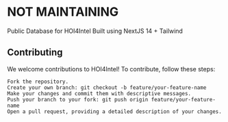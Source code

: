 # NOT MAINTAINING

Public Database for HOI4Intel
Built using NextJS 14 + Tailwind

## Contributing

We welcome contributions to HOI4Intel! To contribute, follow these steps:

```
Fork the repository.
Create your own branch: git checkout -b feature/your-feature-name
Make your changes and commit them with descriptive messages.
Push your branch to your fork: git push origin feature/your-feature-name
Open a pull request, providing a detailed description of your changes.
```

